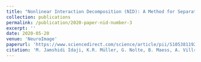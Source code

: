 ```yaml
---
title: "Nonlinear Interaction Decomposition (NID): A Method for Separation of Cross-frequency Coupled Sources in Human Brain"
collection: publications
permalink: /publication/2020-paper-nid-number-3
excerpt: ''
date: 2020-05-20
venue: 'NeuroImage'
paperurl: 'https://www.sciencedirect.com/science/article/pii/S1053811920300860'
citation: 'M. Jamshidi Idaji, K.R. Müller, G. Nolte, B. Maess, A. Villringer, V.V. Nikulin, (2020) “Nonlinear Interaction Decomposition (NID): A Method for Separation of Cross-frequency Coupled Sources in Human Brain,” NeuroImage 211, 2020. DOI: 10.1016/j.neuroimage.2020.116599Get'
---
```



